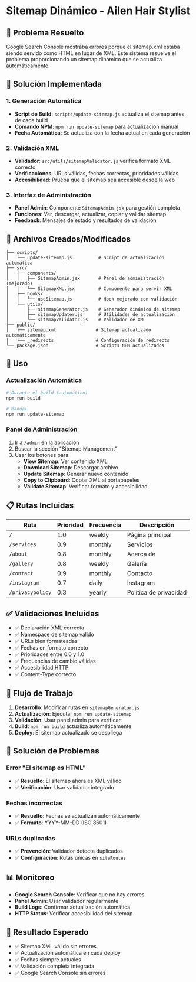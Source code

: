 # Sitemap Dinámico - Ailen Hair Stylist

## 🎯 Problema Resuelto

Google Search Console mostraba errores porque el sitemap.xml estaba siendo servido como HTML en lugar de XML. Este sistema resuelve el problema proporcionando un sitemap dinámico que se actualiza automáticamente.

## 🔧 Solución Implementada

### 1. Generación Automática
- **Script de Build**: `scripts/update-sitemap.js` actualiza el sitemap antes de cada build
- **Comando NPM**: `npm run update-sitemap` para actualización manual
- **Fecha Automática**: Se actualiza con la fecha actual en cada generación

### 2. Validación XML
- **Validador**: `src/utils/sitemapValidator.js` verifica formato XML correcto
- **Verificaciones**: URLs válidas, fechas correctas, prioridades válidas
- **Accesibilidad**: Prueba que el sitemap sea accesible desde la web

### 3. Interfaz de Administración
- **Panel Admin**: Componente `SitemapAdmin.jsx` para gestión completa
- **Funciones**: Ver, descargar, actualizar, copiar y validar sitemap
- **Feedback**: Mensajes de estado y resultados de validación

## 📁 Archivos Creados/Modificados

```
├── scripts/
│   └── update-sitemap.js          # Script de actualización automática
├── src/
│   ├── components/
│   │   ├── SitemapAdmin.jsx       # Panel de administración (mejorado)
│   │   └── SitemapXML.jsx         # Componente para servir XML
│   ├── hooks/
│   │   └── useSitemap.js          # Hook mejorado con validación
│   └── utils/
│       ├── sitemapGenerator.js    # Generador dinámico de sitemap
│       ├── sitemapUpdater.js      # Utilidades de actualización
│       └── sitemapValidator.js    # Validador de XML
├── public/
│   ├── sitemap.xml               # Sitemap actualizado automáticamente
│   └── _redirects                # Configuración de redirects
└── package.json                  # Scripts NPM actualizados
```

## 🚀 Uso

### Actualización Automática
```bash
# Durante el build (automático)
npm run build

# Manual
npm run update-sitemap
```

### Panel de Administración
1. Ir a `/admin` en la aplicación
2. Buscar la sección "Sitemap Management"
3. Usar los botones para:
   - **View Sitemap**: Ver contenido XML
   - **Download Sitemap**: Descargar archivo
   - **Update Sitemap**: Generar nuevo contenido
   - **Copy to Clipboard**: Copiar XML al portapapeles
   - **Validate Sitemap**: Verificar formato y accesibilidad

## 📋 Rutas Incluidas

| Ruta | Prioridad | Frecuencia | Descripción |
|------|-----------|------------|-------------|
| `/` | 1.0 | weekly | Página principal |
| `/services` | 0.9 | monthly | Servicios |
| `/about` | 0.8 | monthly | Acerca de |
| `/gallery` | 0.8 | weekly | Galería |
| `/contact` | 0.9 | monthly | Contacto |
| `/instagram` | 0.7 | daily | Instagram |
| `/privacypolicy` | 0.3 | yearly | Política de privacidad |

## ✅ Validaciones Incluidas

- ✅ Declaración XML correcta
- ✅ Namespace de sitemap válido
- ✅ URLs bien formateadas
- ✅ Fechas en formato correcto
- ✅ Prioridades entre 0.0 y 1.0
- ✅ Frecuencias de cambio válidas
- ✅ Accesibilidad HTTP
- ✅ Content-Type correcto

## 🔄 Flujo de Trabajo

1. **Desarrollo**: Modificar rutas en `sitemapGenerator.js`
2. **Actualización**: Ejecutar `npm run update-sitemap`
3. **Validación**: Usar panel admin para verificar
4. **Build**: `npm run build` actualiza automáticamente
5. **Deploy**: El sitemap actualizado se despliega

## 🐛 Solución de Problemas

### Error "El sitemap es HTML"
- ✅ **Resuelto**: El sitemap ahora es XML válido
- ✅ **Verificación**: Usar validador integrado

### Fechas incorrectas
- ✅ **Resuelto**: Fechas se actualizan automáticamente
- ✅ **Formato**: YYYY-MM-DD (ISO 8601)

### URLs duplicadas
- ✅ **Prevención**: Validador detecta duplicados
- ✅ **Configuración**: Rutas únicas en `siteRoutes`

## 📊 Monitoreo

- **Google Search Console**: Verificar que no hay errores
- **Panel Admin**: Usar validador regularmente
- **Build Logs**: Confirmar actualización automática
- **HTTP Status**: Verificar accesibilidad del sitemap

## 🎉 Resultado Esperado

- ✅ Sitemap XML válido sin errores
- ✅ Actualización automática en cada deploy
- ✅ Fechas siempre actuales
- ✅ Validación completa integrada
- ✅ Google Search Console sin errores